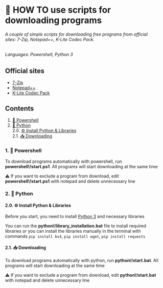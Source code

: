# **🤔 HOW TO use scripts for downloading programs**
###### A couple of simple scripts for downloading free programs from official sites: 7-Zip, Notepad++, K-Lite Codec Pack.
###### Languages: Powershell, Python 3

## Official sites
- [7-Zip](https://www.7-zip.org/)
- [Notepad++](https://notepad-plus-plus.org/)
- [K-Lite Codec Pack](https://codecguide.com/download_kl.htm)

## Contents
1. [💪 Powershell](https://github.com/Dauxdu/downloads/#1--powershell) 
2. [🐍 Python](https://github.com/Dauxdu/downloads/#2--python) <br/>
2.0. [⚙️ Install Python & Libraries](https://github.com/Dauxdu/downloads/#20-%EF%B8%8F-install-python--libraries) <br/>
2.1. [📥 Downloading](https://github.com/Dauxdu/downloads/#21--downloading)

### 1. 💪 Powershell
To download programs automatically with powershell, run **powershell\\!start.ps1**. All programs will start downloading at the same time

⚠️ If you want to exclude a program from download, edit **powershell\\!start.ps1** with notepad and delete unnecessary line

### 2. 🐍 Python
#### 2.0. ⚙️ Install Python & Libraries
Before you start, you need to install [Python 3](https://www.python.org/) and necessary libraries

You can run the **python\\!library_installation.bat** file to install required libraries or you can install the libraries manually in the terminal with commands ```pip install bs4```, ```pip install wget```, ```pip install requests```

#### 2.1. 📥 Downloading
To download programs automatically with python, run **python\\!start.bat**. All programs will start downloading at the same time

⚠️ If you want to exclude a program from download, edit **python\\!start.bat** with notepad and delete unnecessary line